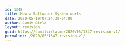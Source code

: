 ```yaml
---
id: 1348
title: How a Saltwater System works
date: 2020-05-19T07:24:39-04:00
author: Sumit Birla
layout: revision
guid: https://sumitbirla.me/2020/05/1347-revision-v1/
permalink: /2020/05/1347-revision-v1/
---
```

